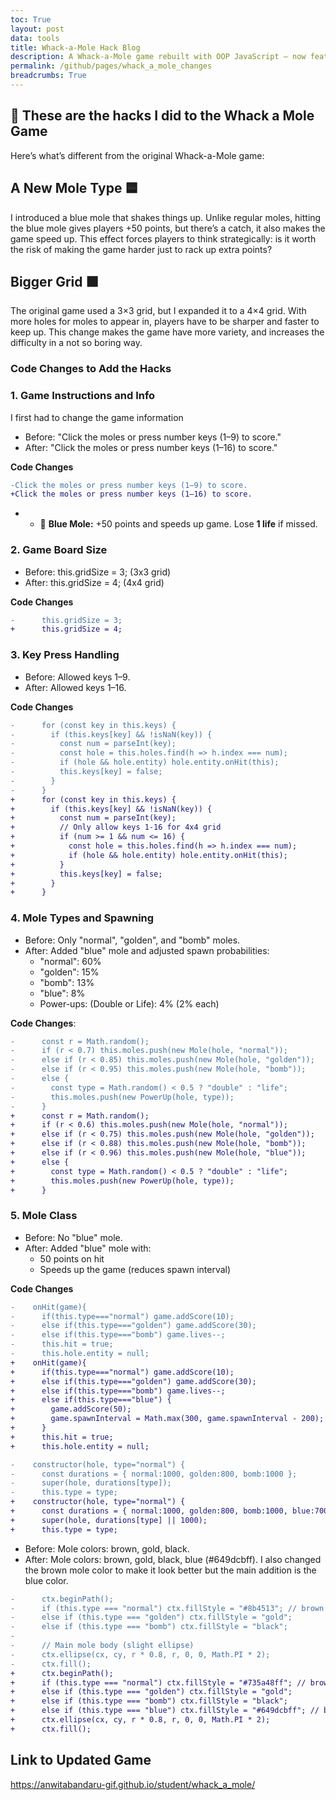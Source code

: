 ```yaml
---
toc: True
layout: post
data: tools
title: Whack-a-Mole Hack Blog
description: A Whack-a-Mole game rebuilt with OOP JavaScript — now featuring a 4×4 grid, new mole types, power-ups, scaling difficulty, and high score tracking. Done by: Anwita, Aashika, and Krishna
permalink: /github/pages/whack_a_mole_changes
breadcrumbs: True
---
```


## 🔄 These are the hacks I did to the Whack a Mole Game

Here’s what’s different from the original Whack-a-Mole game:

## A New Mole Type 🟦

I introduced a blue mole that shakes things up. Unlike regular moles, hitting the blue mole gives players +50 points, but there’s a catch, it also makes the game speed up. This effect forces players to think strategically: is it worth the risk of making the game harder just to rack up extra points?

## Bigger Grid 🟩

The original game used a 3×3 grid, but I expanded it to a 4×4 grid. With more holes for moles to appear in, players have to be sharper and faster to keep up. This change makes the game have more variety, and increases the difficulty in a not so boring way.

### Code Changes to Add the Hacks

### 1. Game Instructions and Info
I first had to change the game information
- Before: "Click the moles or press number keys (1–9) to score."
- After: "Click the moles or press number keys (1–16) to score."

**Code Changes**
```diff
-Click the moles or press number keys (1–9) to score.  
+Click the moles or press number keys (1–16) to score. 
```
+ - 🔵 **Blue Mole:** +50 points and speeds up game. Lose **1 life** if missed.  

### 2. Game Board Size
- Before: this.gridSize = 3; (3x3 grid)
- After: this.gridSize = 4; (4x4 grid)

**Code Changes**
```diff
-      this.gridSize = 3;
+      this.gridSize = 4;
```

### 3. Key Press Handling
- Before: Allowed keys 1–9.
- After: Allowed keys 1–16.

**Code Changes**
```diff
-      for (const key in this.keys) {
-        if (this.keys[key] && !isNaN(key)) {
-          const num = parseInt(key);
-          const hole = this.holes.find(h => h.index === num);
-          if (hole && hole.entity) hole.entity.onHit(this);
-          this.keys[key] = false;
-        }
-      }
+      for (const key in this.keys) {
+        if (this.keys[key] && !isNaN(key)) {
+          const num = parseInt(key);
+          // Only allow keys 1-16 for 4x4 grid
+          if (num >= 1 && num <= 16) {
+            const hole = this.holes.find(h => h.index === num);
+            if (hole && hole.entity) hole.entity.onHit(this);
+          }
+          this.keys[key] = false;
+        }
+      }
```

### 4. Mole Types and Spawning 
- Before: Only "normal", "golden", and "bomb" moles.
- After: Added "blue" mole and adjusted spawn probabilities:
  - "normal": 60%
  - "golden": 15%
  - "bomb": 13%
  - "blue": 8%
  - Power-ups: (Double or Life): 4% (2% each)

**Code Changes**:
```diff
-      const r = Math.random();
-      if (r < 0.7) this.moles.push(new Mole(hole, "normal"));
-      else if (r < 0.85) this.moles.push(new Mole(hole, "golden"));
-      else if (r < 0.95) this.moles.push(new Mole(hole, "bomb"));
-      else {
-        const type = Math.random() < 0.5 ? "double" : "life";
-        this.moles.push(new PowerUp(hole, type));
-      }
+      const r = Math.random();
+      if (r < 0.6) this.moles.push(new Mole(hole, "normal"));
+      else if (r < 0.75) this.moles.push(new Mole(hole, "golden"));
+      else if (r < 0.88) this.moles.push(new Mole(hole, "bomb"));
+      else if (r < 0.96) this.moles.push(new Mole(hole, "blue"));
+      else {
+        const type = Math.random() < 0.5 ? "double" : "life";
+        this.moles.push(new PowerUp(hole, type));
+      }
```

### 5. Mole Class
- Before: No "blue" mole.
- After: Added "blue" mole with:
  - 50 points on hit
  - Speeds up the game (reduces spawn interval)


**Code Changes**
```diff
-    onHit(game){
-      if(this.type==="normal") game.addScore(10);
-      else if(this.type==="golden") game.addScore(30);
-      else if(this.type==="bomb") game.lives--;
-      this.hit = true;
-      this.hole.entity = null;
+    onHit(game){
+      if(this.type==="normal") game.addScore(10);
+      else if(this.type==="golden") game.addScore(30);
+      else if(this.type==="bomb") game.lives--;
+      else if(this.type==="blue") {
+        game.addScore(50);
+        game.spawnInterval = Math.max(300, game.spawnInterval - 200);
+      }
+      this.hit = true;
+      this.hole.entity = null;
```
```diff
-    constructor(hole, type="normal") {
-      const durations = { normal:1000, golden:800, bomb:1000 };
-      super(hole, durations[type]);
-      this.type = type;
+    constructor(hole, type="normal") {
+      const durations = { normal:1000, golden:800, bomb:1000, blue:700 };
+      super(hole, durations[type] || 1000);
+      this.type = type;
```

- Before: Mole colors: brown, gold, black.
- After: Mole colors: brown, gold, black, blue (#649dcbff). I also changed the brown mole color to make it look better but the main addition is the blue color.

```diff
-      ctx.beginPath();
-      if (this.type === "normal") ctx.fillStyle = "#8b4513"; // brown mole
-      else if (this.type === "golden") ctx.fillStyle = "gold";
-      else if (this.type === "bomb") ctx.fillStyle = "black";
-
-      // Main mole body (slight ellipse)
-      ctx.ellipse(cx, cy, r * 0.8, r, 0, 0, Math.PI * 2);
-      ctx.fill();
+      ctx.beginPath();
+      if (this.type === "normal") ctx.fillStyle = "#735a48ff"; // brown mole
+      else if (this.type === "golden") ctx.fillStyle = "gold";
+      else if (this.type === "bomb") ctx.fillStyle = "black";
+      else if (this.type === "blue") ctx.fillStyle = "#649dcbff"; // blue mole
+      ctx.ellipse(cx, cy, r * 0.8, r, 0, 0, Math.PI * 2);
+      ctx.fill();
```


## Link to Updated Game
https://anwitabandaru-gif.github.io/student/whack_a_mole/